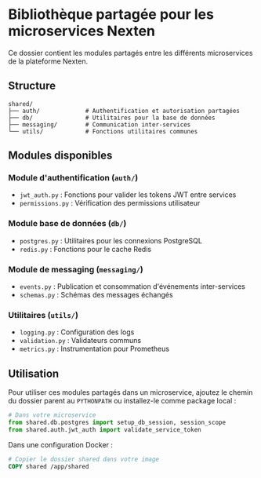 # Bibliothèque partagée pour les microservices Nexten

Ce dossier contient les modules partagés entre les différents microservices de la plateforme Nexten.

## Structure

```
shared/
├── auth/             # Authentification et autorisation partagées
├── db/               # Utilitaires pour la base de données
├── messaging/        # Communication inter-services
└── utils/            # Fonctions utilitaires communes
```

## Modules disponibles

### Module d'authentification (`auth/`)

- `jwt_auth.py` : Fonctions pour valider les tokens JWT entre services
- `permissions.py` : Vérification des permissions utilisateur

### Module base de données (`db/`)

- `postgres.py` : Utilitaires pour les connexions PostgreSQL
- `redis.py` : Fonctions pour le cache Redis

### Module de messaging (`messaging/`)

- `events.py` : Publication et consommation d'événements inter-services
- `schemas.py` : Schémas des messages échangés

### Utilitaires (`utils/`)

- `logging.py` : Configuration des logs
- `validation.py` : Validateurs communs
- `metrics.py` : Instrumentation pour Prometheus

## Utilisation

Pour utiliser ces modules partagés dans un microservice, ajoutez le chemin du dossier parent au `PYTHONPATH` ou installez-le comme package local :

```python
# Dans votre microservice
from shared.db.postgres import setup_db_session, session_scope
from shared.auth.jwt_auth import validate_service_token
```

Dans une configuration Docker :

```dockerfile
# Copier le dossier shared dans votre image
COPY shared /app/shared
```